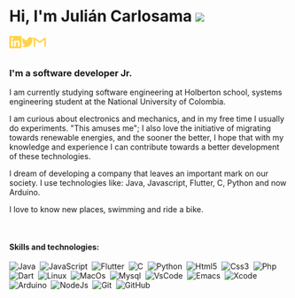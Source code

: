 # Hi, I'm Julián Carlosama <img src="https://media.giphy.com/media/hvRJCLFzcasrR4ia7z/giphy.gif" width="25px">


[<img align="left" alt="juliancarlosama-722879169 | LinkedIn" width="22px" src="./linkedin.svg" />][linkedin]
[<img align="left" alt="JulianCarlosam3 | Twitter" width="22px" src="./twitter.svg" />][twitter]
[<img align="left" alt="cromocelcarlosama | Gmail" width="22px" src="./gmail.svg" />][gmail]

<br>
<br>


### **I'm a software developer Jr.**

I am currently studying software engineering at Holberton school, systems engineering student at the National University of Colombia.

I am curious about electronics and mechanics, and in my free time I usually do experiments. "This amuses me";
I also love the initiative of migrating towards renewable energies, and the sooner the better, I hope that with my knowledge and experience I can contribute towards a better development of these technologies.

I dream of developing a company that leaves an important mark on our society.
I use technologies like: Java, Javascript, Flutter, C, Python and now Arduino.

I love to know new places, swimming and ride a bike.

<br>

#### Skills and technologies:

![Java](https://img.shields.io/badge/Java-ED8B00?style=for-the-badge&logo=java&logoColor=white)&nbsp;
![JavaScript](https://img.shields.io/badge/JavaScript-323330?style=for-the-badge&logo=javascript&logoColor=F7DF1E)&nbsp;
![Flutter](https://img.shields.io/badge/Flutter-02569B?style=for-the-badge&logo=flutter&logoColor=white)&nbsp;
![C](https://img.shields.io/badge/C-00599C?style=for-the-badge&logo=c&logoColor=white)&nbsp;
![Python](https://img.shields.io/badge/Python-14354C?style=for-the-badge&logo=python&logoColor=white)&nbsp;
![Html5](https://img.shields.io/badge/HTML5-E34F26?style=for-the-badge&logo=html5&logoColor=white)&nbsp;
![Css3](https://img.shields.io/badge/CSS3-1572B6?style=for-the-badge&logo=css3&logoColor=white)&nbsp;
![Php](https://img.shields.io/badge/PHP-777BB4?style=for-the-badge&logo=php&logoColor=white)&nbsp;
![Dart](https://img.shields.io/badge/Dart-0175C2?style=for-the-badge&logo=dart&logoColor=white)&nbsp;
![Linux](https://img.shields.io/badge/Linux-FCC624?style=for-the-badge&logo=linux&logoColor=black)&nbsp;
![MacOs](https://img.shields.io/badge/mac%20os-000000?style=for-the-badge&logo=apple&logoColor=white)&nbsp;
![Mysql](https://img.shields.io/badge/MySQL-00000F?style=for-the-badge&logo=mysql&logoColor=white)&nbsp;
![VsCode](https://img.shields.io/badge/Visual_Studio-5C2D91?style=for-the-badge&logo=visual%20studio&logoColor=white)&nbsp;
![Emacs](https://img.shields.io/badge/Emacs-%237F5AB6.svg?&style=for-the-badge&logo=gnu-emacs&logoColor=white)&nbsp;
![Xcode](https://img.shields.io/badge/Xcode-007ACC?style=for-the-badge&logo=Xcode&logoColor=white)&nbsp;
![Arduino](https://img.shields.io/badge/Arduino-00979D?style=for-the-badge&logo=Arduino&logoColor=white)&nbsp;
![NodeJs](https://img.shields.io/badge/Node.js-43853D?style=for-the-badge&logo=node.js&logoColor=white)&nbsp;
![Git](https://img.shields.io/badge/GIT-E44C30?style=for-the-badge&logo=git&logoColor=white)&nbsp;
![GitHub](https://img.shields.io/badge/GitHub-100000?style=for-the-badge&logo=github&logoColor=white)&nbsp;




[linkedin]: https://www.linkedin.com/in/juliancarlosama-722879169/
[twitter]: https://twitter.com/JulianCarlosam3/
[gmail]: mailto:cromocelcarlosama@gmail.com
